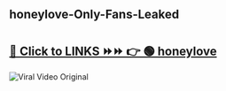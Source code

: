 
 ## honeylove-Only-Fans-Leaked

# <h2><a href="https://clipsfans.com/honeylove&ref=git">🔗 Click to LINKS ⏩⏩ 👉 🟢 honeylove </a></h2>

<a href="https://clipsfans.com/honeylove&ref=git" rel="nofollow" data-target="animated-image.originalLink"><img src="https://i.ibb.co.com/xMMVF88/686577567.gif" alt="Viral Video Original" style="max-width: 100%; display: inline-block;" data-target="animated-image.originalImage"></a>
